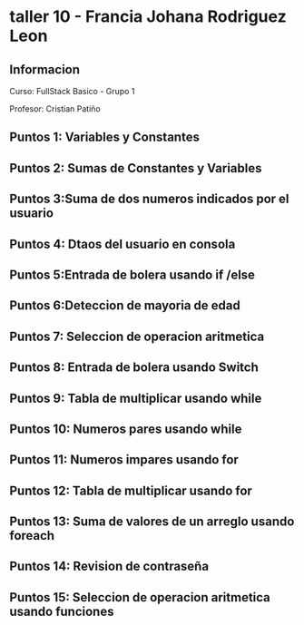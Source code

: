 <h1>taller 10 - Francia Johana Rodriguez Leon</h1>

<h2>Informacion</h2>
<p>Curso: FullStack Basico - Grupo 1 </p>
<p>Profesor: Cristian Patiño</p>

<h2>Puntos 1: Variables y Constantes</h2>
<h2>Puntos 2: Sumas de Constantes y Variables</h2>
<h2>Puntos 3:Suma de dos numeros indicados por el usuario</h2>
<h2>Puntos 4: Dtaos del usuario en consola</h2>
<h2>Puntos 5:Entrada de bolera usando if /else</h2>
<h2>Puntos 6:Deteccion de mayoria de edad</h2>
<h2>Puntos 7: Seleccion de operacion aritmetica</h2>
<h2>Puntos 8: Entrada de bolera usando Switch</h2>
<h2>Puntos 9: Tabla de multiplicar usando while</h2>
<h2>Puntos 10: Numeros pares usando while</h2>
<h2>Puntos 11: Numeros impares usando for</h2>
<h2>Puntos 12: Tabla de multiplicar usando for</h2>
<h2>Puntos 13: Suma de valores de un arreglo usando foreach</h2>
<h2>Puntos 14: Revision de contraseña</h2>
<h2>Puntos 15: Seleccion de operacion aritmetica usando funciones</h2>